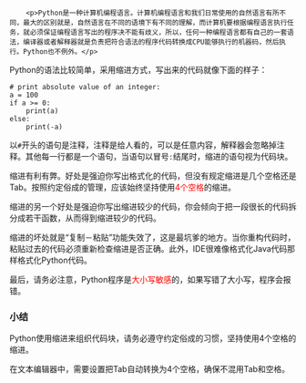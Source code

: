 ﻿
        <p>Python是一种计算机编程语言。计算机编程语言和我们日常使用的自然语言有所不同，最大的区别就是，自然语言在不同的语境下有不同的理解，而计算机要根据编程语言执行任务，就必须保证编程语言写出的程序决不能有歧义，所以，任何一种编程语言都有自己的一套语法，编译器或者解释器就是负责把符合语法的程序代码转换成CPU能够执行的机器码，然后执行。Python也不例外。</p>
<p>Python的语法比较简单，采用缩进方式，写出来的代码就像下面的样子：</p>
<pre><code># print absolute value of an integer:
a = 100
if a &gt;= 0:
    print(a)
else:
    print(-a)
</code></pre><p>以<code>#</code>开头的语句是注释，注释是给人看的，可以是任意内容，解释器会忽略掉注释。其他每一行都是一个语句，当语句以冒号<code>:</code>结尾时，缩进的语句视为代码块。</p>
<p>缩进有利有弊。好处是强迫你写出格式化的代码，但没有规定缩进是几个空格还是Tab。按照约定俗成的管理，应该始终坚持使用<span style="color:red">4个空格</span>的缩进。</p>
<p>缩进的另一个好处是强迫你写出缩进较少的代码，你会倾向于把一段很长的代码拆分成若干函数，从而得到缩进较少的代码。</p>
<p>缩进的坏处就是“复制－粘贴”功能失效了，这是最坑爹的地方。当你重构代码时，粘贴过去的代码必须重新检查缩进是否正确。此外，IDE很难像格式化Java代码那样格式化Python代码。</p>
<p>最后，请务必注意，Python程序是<span style="color:red">大小写敏感</span>的，如果写错了大小写，程序会报错。</p>
<h3 id="-">小结</h3>
<p>Python使用缩进来组织代码块，请务必遵守约定俗成的习惯，坚持使用4个空格的缩进。</p>
<p>在文本编辑器中，需要设置把Tab自动转换为4个空格，确保不混用Tab和空格。</p>

    